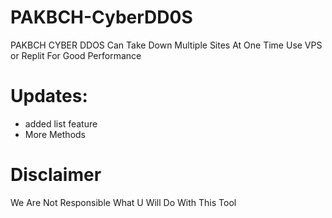 # PAKBCH-CyberDD0S
PAKBCH CYBER DDOS Can Take Down Multiple Sites At One Time
Use VPS or Replit For Good Performance

# Updates:

- added list feature
- More Methods

# Disclaimer
We Are Not Responsible What U Will Do With This Tool
